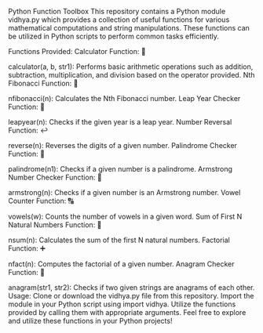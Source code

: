Python Function Toolbox
This repository contains a Python module vidhya.py which provides a collection of useful functions for various mathematical computations and string manipulations. These functions can be utilized in Python scripts to perform common tasks efficiently.

Functions Provided:
Calculator Function: 🧮

calculator(a, b, str1): Performs basic arithmetic operations such as addition, subtraction, multiplication, and division based on the operator provided.
Nth Fibonacci Function: 🔢

nfibonacci(n): Calculates the Nth Fibonacci number.
Leap Year Checker Function: 📅

leapyear(n): Checks if the given year is a leap year.
Number Reversal Function: ↩️

reverse(n): Reverses the digits of a given number.
Palindrome Checker Function: 🔄

palindrome(n1): Checks if a given number is a palindrome.
Armstrong Number Checker Function: 💪

armstrong(n): Checks if a given number is an Armstrong number.
Vowel Counter Function: 🔠

vowels(w): Counts the number of vowels in a given word.
Sum of First N Natural Numbers Function: 🔢

nsum(n): Calculates the sum of the first N natural numbers.
Factorial Function: ➕

nfact(n): Computes the factorial of a given number.
Anagram Checker Function: 🔄

anagram(str1, str2): Checks if two given strings are anagrams of each other.
Usage:
Clone or download the vidhya.py file from this repository.
Import the module in your Python script using import vidhya.
Utilize the functions provided by calling them with appropriate arguments.
Feel free to explore and utilize these functions in your Python projects!
